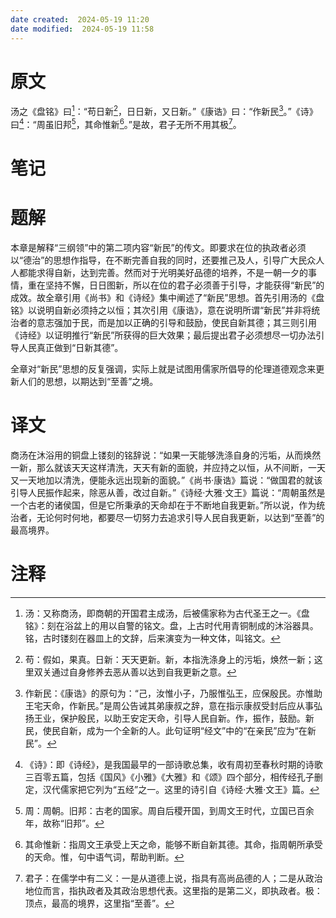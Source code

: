 ```yaml
---
date created:  2024-05-19 11:20
date modified:  2024-05-19 11:58
---
```

# 原文
汤之《盘铭》曰[^1]：“苟日新[^2]，日日新，又日新。”《康诰》曰：“作新民[^3]。”《诗》曰[^4]：“周虽旧邦[^5]，其命惟新[^6]。”是故，君子无所不用其极[^7]。
# 笔记

# 题解
本章是解释“三纲领”中的第二项内容“新民”的传文。即要求在位的执政者必须以“德治”的思想作指导，在不断完善自我的同时，还要推己及人，引导广大民众人人都能求得自新，达到完善。然而对于光明美好品德的培养，不是一朝一夕的事情，重在坚持不懈，日日图新，所以在位的君子必须善于引导，才能获得“新民”的成效。故全章引用《尚书》和《诗经》集中阐述了“新民”思想。首先引用汤的《盘铭》以说明自新必须持之以恒；其次引用《康诰》，意在说明所谓“新民”并非将统治者的意志强加于民，而是加以正确的引导和鼓励，使民自新其德；其三则引用《诗经》以证明推行“新民”所获得的巨大效果；最后提出君子必须想尽一切办法引导人民真正做到“日新其德”。

全章对“新民”思想的反复强调，实际上就是试图用儒家所倡导的伦理道德观念来更新人们的思想，以期达到“至善”之境。
# 译文
商汤在沐浴用的铜盘上镂刻的铭辞说：“如果一天能够洗涤自身的污垢，从而焕然一新，那么就该天天这样清洗，天天有新的面貌，并应持之以恒，从不间断，一天又一天地加以清洗，便能永远出现新的面貌。”《尚书·康诰》篇说：“做国君的就该引导人民振作起来，除恶从善，改过自新。”《诗经·大雅·文王》篇说：“周朝虽然是一个古老的诸侯国，但是它所秉承的天命却在于不断地自我更新。”所以说，作为统治者，无论何时何地，都要尽一切努力去追求引导人民自我更新，以达到“至善”的最高境界。 
# 注释

[^1]: 汤：又称商汤，即商朝的开国君主成汤，后被儒家称为古代圣王之一。《盘铭》：刻在浴盆上的用以自警的铭文。盘，上古时代用青铜制成的沐浴器具。铭，古时镂刻在器皿上的文辞，后来演变为一种文体，叫铭文。
[^2]: 苟：假如，果真。日新：天天更新。新，本指洗涤身上的污垢，焕然一新；这里双关通过自身修养去恶从善以达到自我更新之意。
[^3]: 作新民：《康诰》的原句为：“己，汝惟小子，乃服惟弘王，应保殷民。亦惟助王宅天命，作新民。”是周公告诫其弟康叔之辞，意在指示康叔受封后应从事弘扬王业，保护殷民，以助王安定天命，引导人民自新。作，振作，鼓励。新民，使民自新，成为一个全新的人。此句证明“经文”中的“在亲民”应为“在新民”。
[^4]: 《诗》：即《诗经》，是我国最早的一部诗歌总集，收有周初至春秋时期的诗歌三百零五篇，包括《国风》《小雅》《大雅》和《颂》四个部分，相传经孔子删定，汉代儒家把它列为“五经”之一。这里的诗引自《诗经·大雅·文王》篇。
[^5]: 周：周朝。旧邦：古老的国家。周自后稷开国，到周文王时代，立国已百余年，故称“旧邦”。
[^6]: 其命惟新：指周文王承受上天之命，能够不断自新其德。其命，指周朝所承受的天命。惟，句中语气词，帮助判断。
[^7]: 君子：在儒学中有二义：一是从道德上说，指具有高尚品德的人；二是从政治地位而言，指执政者及其政治思想代表。这里指的是第二义，即执政者。极：顶点，最高的境界，这里指“至善”。